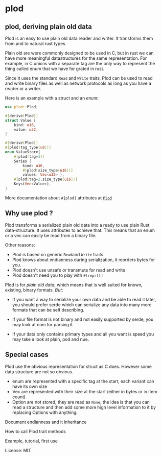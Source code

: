 # plod

## plod, deriving plain old data

Plod is an easy to use plain old data reader and writer.
It transforms them from and to natural rust types.

Plain old are were commonly designed to be used in C, but in rust we can have more meaningful
datastructures for the same representation. For example, in C unions with a separate tag are
the only way to represent the thing called enum that we have for grated in rust.

Since it uses the standard `Read` and `Write` traits, Plod can be used to read and write
binary files as well as network protocols as long as you have a reader or a writer.

Here is an example with a struct and an enum:
```rust
use plod::Plod;

#[derive(Plod)]
struct Value {
    kind: u16,
    value: u32,
}

#[derive(Plod)]
#[plod(tag_type(u8))]
enum ValueStore{
    #[plod(tag=1)]
    Series {
        kind: u16,
        #[plod(size_type(u16))]
        values: Vec<u32> },
    #[plod(tag=2,size_type(u16))]
    Keys(Vec<Value>),
}
```

More documentation about `#[plod]` attributes at [`Plod`](macro@Plod)

## Why use plod ?

Plod transforms a serialized plain old data into a ready to use plain Rust data-structure.
It uses attributes to achieve that.
This means that an enum or a vec can easily be read from a binary file.

Other reasons:
* Plod is based on generic `Read`and `Write` traits.
* Plod knows about endianness during serialization, it reorders bytes for you.
* Plod doesn't use unsafe or transmute for read and write
* Plod doesn't need you to play with `#[repr()]`

Plod is for *plain old data*, which means that is well suited for known, existing, binary formats.
*But*:
- If you want a way to serialize your own data and be able to read it later, you should
prefer serde which can serialize any data into many more formats that can be self describing.

- If your file format is not binary and not easily supported by serde, you may look at nom for parsing it.

- If your data only contains primary types and all you want is speed you may take a look at plain, pod and  nue.

## Special cases

Plod use the obvious representation for struct as C does. However some data structure are not so obvious.
- enum are represented with a specific tag at the start, each variant can have its own size
- Vec are represented with their size at the start (either in bytes or in item count)
- Option are not stored, they are read as `None`, the idea is that you can read a structure and
  then add some more high level information to it by replacing Options with anything.

Document endianness and it inheritance

How to call Plod trait methods

Example, tutorial, first use


License: MIT
